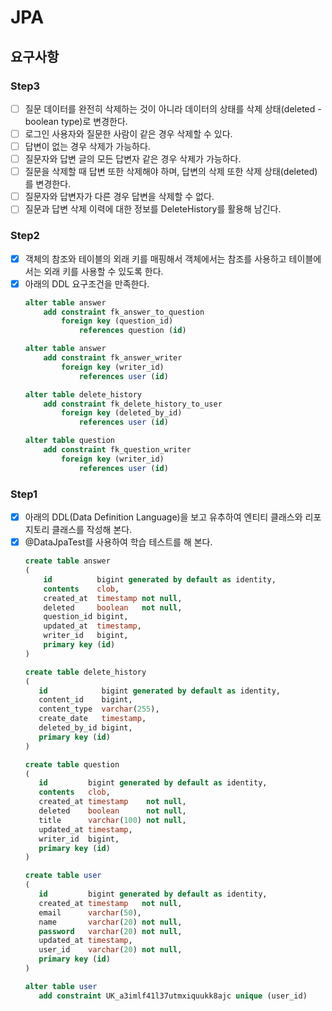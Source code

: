 # JPA

## 요구사항

### Step3
 - [ ] 질문 데이터를 완전히 삭제하는 것이 아니라 데이터의 상태를 삭제 상태(deleted - boolean type)로 변경한다.
 - [ ] 로그인 사용자와 질문한 사람이 같은 경우 삭제할 수 있다.
 - [ ] 답변이 없는 경우 삭제가 가능하다.
 - [ ] 질문자와 답변 글의 모든 답변자 같은 경우 삭제가 가능하다.
 - [ ] 질문을 삭제할 때 답변 또한 삭제해야 하며, 답변의 삭제 또한 삭제 상태(deleted)를 변경한다.
 - [ ] 질문자와 답변자가 다른 경우 답변을 삭제할 수 없다.
 - [ ] 질문과 답변 삭제 이력에 대한 정보를 DeleteHistory를 활용해 남긴다.

### Step2
 - [x] 객체의 참조와 테이블의 외래 키를 매핑해서 객체에서는 참조를 사용하고 테이블에서는 외래 키를 사용할 수 있도록 한다.
 - [x] 아래의 DDL 요구조건을 만족한다.
   ```sql
   alter table answer
       add constraint fk_answer_to_question
           foreign key (question_id)
               references question (id)
   
   alter table answer
       add constraint fk_answer_writer
           foreign key (writer_id)
               references user (id)
   
   alter table delete_history
       add constraint fk_delete_history_to_user
           foreign key (deleted_by_id)
               references user (id)
   
   alter table question
       add constraint fk_question_writer
           foreign key (writer_id)
               references user (id) 
   ```
### Step1
 - [x] 아래의 DDL(Data Definition Language)을 보고 유추하여 엔티티 클래스와 리포지토리 클래스를 작성해 본다.
 - [x] @DataJpaTest를 사용하여 학습 테스트를 해 본다.
    ```sql
    create table answer
    (
        id          bigint generated by default as identity,
        contents    clob,
        created_at  timestamp not null,
        deleted     boolean   not null,
        question_id bigint,
        updated_at  timestamp,
        writer_id   bigint,
        primary key (id)
    )
   
   create table delete_history
   (
       id            bigint generated by default as identity,
       content_id    bigint,
       content_type  varchar(255),
       create_date   timestamp,
       deleted_by_id bigint,
       primary key (id)
   )
   
   create table question
   (
       id         bigint generated by default as identity,
       contents   clob,
       created_at timestamp    not null,
       deleted    boolean      not null,
       title      varchar(100) not null,
       updated_at timestamp,
       writer_id  bigint,
       primary key (id)
   )
   
   create table user
   (
       id         bigint generated by default as identity,
       created_at timestamp   not null,
       email      varchar(50),
       name       varchar(20) not null,
       password   varchar(20) not null,
       updated_at timestamp,
       user_id    varchar(20) not null,
       primary key (id)
   )
   
   alter table user
       add constraint UK_a3imlf41l37utmxiquukk8ajc unique (user_id)
    ```